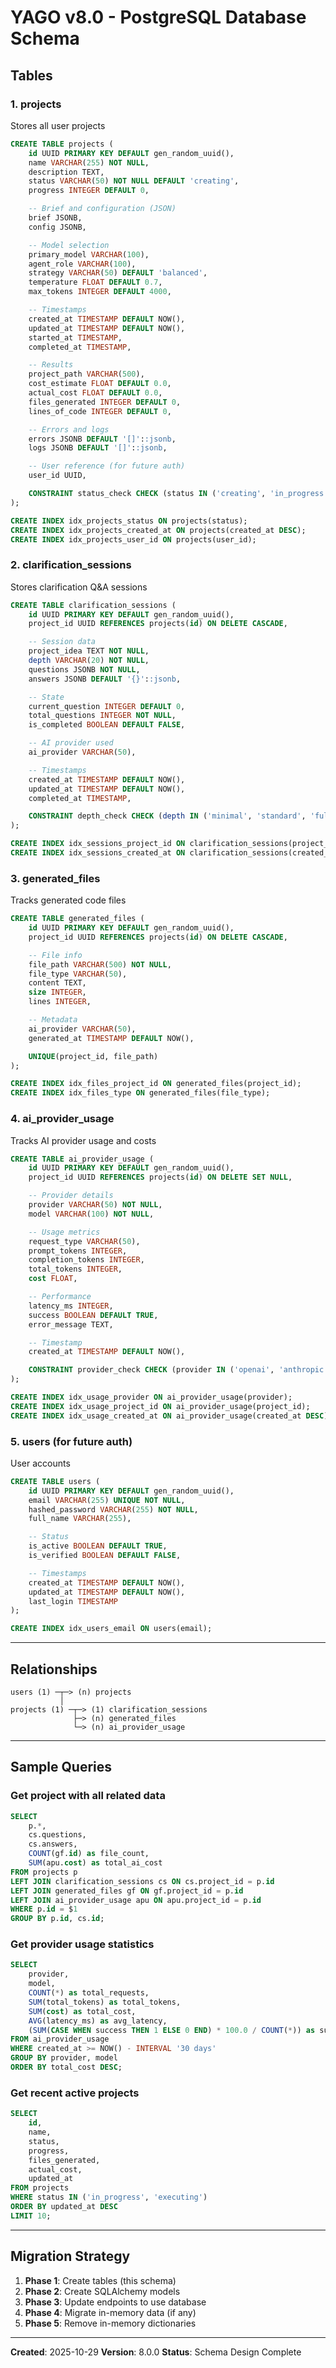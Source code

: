 # YAGO v8.0 - PostgreSQL Database Schema

## Tables

### 1. projects
Stores all user projects

```sql
CREATE TABLE projects (
    id UUID PRIMARY KEY DEFAULT gen_random_uuid(),
    name VARCHAR(255) NOT NULL,
    description TEXT,
    status VARCHAR(50) NOT NULL DEFAULT 'creating',
    progress INTEGER DEFAULT 0,

    -- Brief and configuration (JSON)
    brief JSONB,
    config JSONB,

    -- Model selection
    primary_model VARCHAR(100),
    agent_role VARCHAR(100),
    strategy VARCHAR(50) DEFAULT 'balanced',
    temperature FLOAT DEFAULT 0.7,
    max_tokens INTEGER DEFAULT 4000,

    -- Timestamps
    created_at TIMESTAMP DEFAULT NOW(),
    updated_at TIMESTAMP DEFAULT NOW(),
    started_at TIMESTAMP,
    completed_at TIMESTAMP,

    -- Results
    project_path VARCHAR(500),
    cost_estimate FLOAT DEFAULT 0.0,
    actual_cost FLOAT DEFAULT 0.0,
    files_generated INTEGER DEFAULT 0,
    lines_of_code INTEGER DEFAULT 0,

    -- Errors and logs
    errors JSONB DEFAULT '[]'::jsonb,
    logs JSONB DEFAULT '[]'::jsonb,

    -- User reference (for future auth)
    user_id UUID,

    CONSTRAINT status_check CHECK (status IN ('creating', 'in_progress', 'executing', 'completed', 'failed', 'paused'))
);

CREATE INDEX idx_projects_status ON projects(status);
CREATE INDEX idx_projects_created_at ON projects(created_at DESC);
CREATE INDEX idx_projects_user_id ON projects(user_id);
```

### 2. clarification_sessions
Stores clarification Q&A sessions

```sql
CREATE TABLE clarification_sessions (
    id UUID PRIMARY KEY DEFAULT gen_random_uuid(),
    project_id UUID REFERENCES projects(id) ON DELETE CASCADE,

    -- Session data
    project_idea TEXT NOT NULL,
    depth VARCHAR(20) NOT NULL,
    questions JSONB NOT NULL,
    answers JSONB DEFAULT '{}'::jsonb,

    -- State
    current_question INTEGER DEFAULT 0,
    total_questions INTEGER NOT NULL,
    is_completed BOOLEAN DEFAULT FALSE,

    -- AI provider used
    ai_provider VARCHAR(50),

    -- Timestamps
    created_at TIMESTAMP DEFAULT NOW(),
    updated_at TIMESTAMP DEFAULT NOW(),
    completed_at TIMESTAMP,

    CONSTRAINT depth_check CHECK (depth IN ('minimal', 'standard', 'full'))
);

CREATE INDEX idx_sessions_project_id ON clarification_sessions(project_id);
CREATE INDEX idx_sessions_created_at ON clarification_sessions(created_at DESC);
```

### 3. generated_files
Tracks generated code files

```sql
CREATE TABLE generated_files (
    id UUID PRIMARY KEY DEFAULT gen_random_uuid(),
    project_id UUID REFERENCES projects(id) ON DELETE CASCADE,

    -- File info
    file_path VARCHAR(500) NOT NULL,
    file_type VARCHAR(50),
    content TEXT,
    size INTEGER,
    lines INTEGER,

    -- Metadata
    ai_provider VARCHAR(50),
    generated_at TIMESTAMP DEFAULT NOW(),

    UNIQUE(project_id, file_path)
);

CREATE INDEX idx_files_project_id ON generated_files(project_id);
CREATE INDEX idx_files_type ON generated_files(file_type);
```

### 4. ai_provider_usage
Tracks AI provider usage and costs

```sql
CREATE TABLE ai_provider_usage (
    id UUID PRIMARY KEY DEFAULT gen_random_uuid(),
    project_id UUID REFERENCES projects(id) ON DELETE SET NULL,

    -- Provider details
    provider VARCHAR(50) NOT NULL,
    model VARCHAR(100) NOT NULL,

    -- Usage metrics
    request_type VARCHAR(50),
    prompt_tokens INTEGER,
    completion_tokens INTEGER,
    total_tokens INTEGER,
    cost FLOAT,

    -- Performance
    latency_ms INTEGER,
    success BOOLEAN DEFAULT TRUE,
    error_message TEXT,

    -- Timestamp
    created_at TIMESTAMP DEFAULT NOW(),

    CONSTRAINT provider_check CHECK (provider IN ('openai', 'anthropic', 'gemini', 'cursor'))
);

CREATE INDEX idx_usage_provider ON ai_provider_usage(provider);
CREATE INDEX idx_usage_project_id ON ai_provider_usage(project_id);
CREATE INDEX idx_usage_created_at ON ai_provider_usage(created_at DESC);
```

### 5. users (for future auth)
User accounts

```sql
CREATE TABLE users (
    id UUID PRIMARY KEY DEFAULT gen_random_uuid(),
    email VARCHAR(255) UNIQUE NOT NULL,
    hashed_password VARCHAR(255) NOT NULL,
    full_name VARCHAR(255),

    -- Status
    is_active BOOLEAN DEFAULT TRUE,
    is_verified BOOLEAN DEFAULT FALSE,

    -- Timestamps
    created_at TIMESTAMP DEFAULT NOW(),
    updated_at TIMESTAMP DEFAULT NOW(),
    last_login TIMESTAMP
);

CREATE INDEX idx_users_email ON users(email);
```

---

## Relationships

```
users (1) ─┬─> (n) projects
           │
projects (1) ─┬─> (1) clarification_sessions
              ├─> (n) generated_files
              └─> (n) ai_provider_usage
```

---

## Sample Queries

### Get project with all related data
```sql
SELECT
    p.*,
    cs.questions,
    cs.answers,
    COUNT(gf.id) as file_count,
    SUM(apu.cost) as total_ai_cost
FROM projects p
LEFT JOIN clarification_sessions cs ON cs.project_id = p.id
LEFT JOIN generated_files gf ON gf.project_id = p.id
LEFT JOIN ai_provider_usage apu ON apu.project_id = p.id
WHERE p.id = $1
GROUP BY p.id, cs.id;
```

### Get provider usage statistics
```sql
SELECT
    provider,
    model,
    COUNT(*) as total_requests,
    SUM(total_tokens) as total_tokens,
    SUM(cost) as total_cost,
    AVG(latency_ms) as avg_latency,
    (SUM(CASE WHEN success THEN 1 ELSE 0 END) * 100.0 / COUNT(*)) as success_rate
FROM ai_provider_usage
WHERE created_at >= NOW() - INTERVAL '30 days'
GROUP BY provider, model
ORDER BY total_cost DESC;
```

### Get recent active projects
```sql
SELECT
    id,
    name,
    status,
    progress,
    files_generated,
    actual_cost,
    updated_at
FROM projects
WHERE status IN ('in_progress', 'executing')
ORDER BY updated_at DESC
LIMIT 10;
```

---

## Migration Strategy

1. **Phase 1**: Create tables (this schema)
2. **Phase 2**: Create SQLAlchemy models
3. **Phase 3**: Update endpoints to use database
4. **Phase 4**: Migrate in-memory data (if any)
5. **Phase 5**: Remove in-memory dictionaries

---

**Created**: 2025-10-29
**Version**: 8.0.0
**Status**: Schema Design Complete
